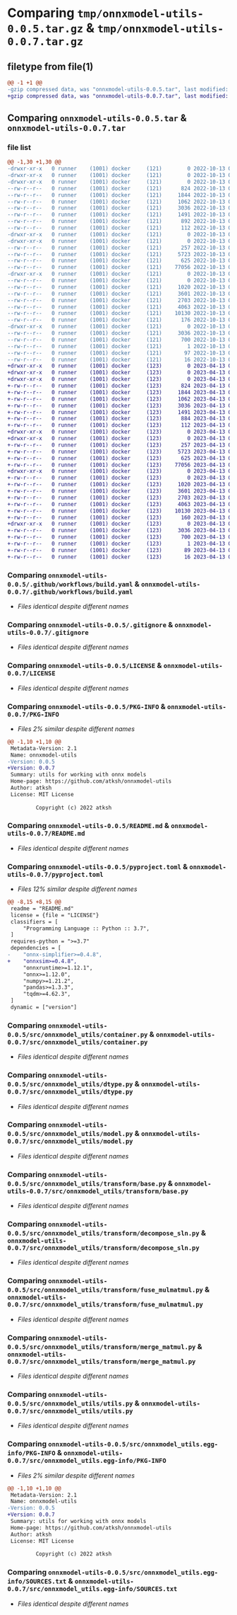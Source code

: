 # Comparing `tmp/onnxmodel-utils-0.0.5.tar.gz` & `tmp/onnxmodel-utils-0.0.7.tar.gz`

## filetype from file(1)

```diff
@@ -1 +1 @@
-gzip compressed data, was "onnxmodel-utils-0.0.5.tar", last modified: Thu Oct 13 04:31:20 2022, max compression
+gzip compressed data, was "onnxmodel-utils-0.0.7.tar", last modified: Thu Apr 13 02:20:20 2023, max compression
```

## Comparing `onnxmodel-utils-0.0.5.tar` & `onnxmodel-utils-0.0.7.tar`

### file list

```diff
@@ -1,30 +1,30 @@
-drwxr-xr-x   0 runner    (1001) docker     (121)        0 2022-10-13 04:31:20.451875 onnxmodel-utils-0.0.5/
-drwxr-xr-x   0 runner    (1001) docker     (121)        0 2022-10-13 04:31:20.447875 onnxmodel-utils-0.0.5/.github/
-drwxr-xr-x   0 runner    (1001) docker     (121)        0 2022-10-13 04:31:20.447875 onnxmodel-utils-0.0.5/.github/workflows/
--rw-r--r--   0 runner    (1001) docker     (121)      824 2022-10-13 04:31:01.000000 onnxmodel-utils-0.0.5/.github/workflows/build.yaml
--rw-r--r--   0 runner    (1001) docker     (121)     1844 2022-10-13 04:31:01.000000 onnxmodel-utils-0.0.5/.gitignore
--rw-r--r--   0 runner    (1001) docker     (121)     1062 2022-10-13 04:31:01.000000 onnxmodel-utils-0.0.5/LICENSE
--rw-r--r--   0 runner    (1001) docker     (121)     3036 2022-10-13 04:31:20.451875 onnxmodel-utils-0.0.5/PKG-INFO
--rw-r--r--   0 runner    (1001) docker     (121)     1491 2022-10-13 04:31:01.000000 onnxmodel-utils-0.0.5/README.md
--rw-r--r--   0 runner    (1001) docker     (121)      892 2022-10-13 04:31:01.000000 onnxmodel-utils-0.0.5/pyproject.toml
--rw-r--r--   0 runner    (1001) docker     (121)      112 2022-10-13 04:31:20.451875 onnxmodel-utils-0.0.5/setup.cfg
-drwxr-xr-x   0 runner    (1001) docker     (121)        0 2022-10-13 04:31:20.447875 onnxmodel-utils-0.0.5/src/
-drwxr-xr-x   0 runner    (1001) docker     (121)        0 2022-10-13 04:31:20.447875 onnxmodel-utils-0.0.5/src/onnxmodel_utils/
--rw-r--r--   0 runner    (1001) docker     (121)      257 2022-10-13 04:31:01.000000 onnxmodel-utils-0.0.5/src/onnxmodel_utils/__init__.py
--rw-r--r--   0 runner    (1001) docker     (121)     5723 2022-10-13 04:31:01.000000 onnxmodel-utils-0.0.5/src/onnxmodel_utils/container.py
--rw-r--r--   0 runner    (1001) docker     (121)      625 2022-10-13 04:31:01.000000 onnxmodel-utils-0.0.5/src/onnxmodel_utils/dtype.py
--rw-r--r--   0 runner    (1001) docker     (121)    77056 2022-10-13 04:31:01.000000 onnxmodel-utils-0.0.5/src/onnxmodel_utils/model.py
-drwxr-xr-x   0 runner    (1001) docker     (121)        0 2022-10-13 04:31:20.451875 onnxmodel-utils-0.0.5/src/onnxmodel_utils/transform/
--rw-r--r--   0 runner    (1001) docker     (121)        0 2022-10-13 04:31:01.000000 onnxmodel-utils-0.0.5/src/onnxmodel_utils/transform/__init__.py
--rw-r--r--   0 runner    (1001) docker     (121)     1020 2022-10-13 04:31:01.000000 onnxmodel-utils-0.0.5/src/onnxmodel_utils/transform/base.py
--rw-r--r--   0 runner    (1001) docker     (121)     3601 2022-10-13 04:31:01.000000 onnxmodel-utils-0.0.5/src/onnxmodel_utils/transform/decompose_sln.py
--rw-r--r--   0 runner    (1001) docker     (121)     2703 2022-10-13 04:31:01.000000 onnxmodel-utils-0.0.5/src/onnxmodel_utils/transform/fuse_mulmatmul.py
--rw-r--r--   0 runner    (1001) docker     (121)     4063 2022-10-13 04:31:01.000000 onnxmodel-utils-0.0.5/src/onnxmodel_utils/transform/merge_matmul.py
--rw-r--r--   0 runner    (1001) docker     (121)    10130 2022-10-13 04:31:01.000000 onnxmodel-utils-0.0.5/src/onnxmodel_utils/utils.py
--rw-r--r--   0 runner    (1001) docker     (121)      176 2022-10-13 04:31:20.000000 onnxmodel-utils-0.0.5/src/onnxmodel_utils/version.py
-drwxr-xr-x   0 runner    (1001) docker     (121)        0 2022-10-13 04:31:20.451875 onnxmodel-utils-0.0.5/src/onnxmodel_utils.egg-info/
--rw-r--r--   0 runner    (1001) docker     (121)     3036 2022-10-13 04:31:20.000000 onnxmodel-utils-0.0.5/src/onnxmodel_utils.egg-info/PKG-INFO
--rw-r--r--   0 runner    (1001) docker     (121)      700 2022-10-13 04:31:20.000000 onnxmodel-utils-0.0.5/src/onnxmodel_utils.egg-info/SOURCES.txt
--rw-r--r--   0 runner    (1001) docker     (121)        1 2022-10-13 04:31:20.000000 onnxmodel-utils-0.0.5/src/onnxmodel_utils.egg-info/dependency_links.txt
--rw-r--r--   0 runner    (1001) docker     (121)       97 2022-10-13 04:31:20.000000 onnxmodel-utils-0.0.5/src/onnxmodel_utils.egg-info/requires.txt
--rw-r--r--   0 runner    (1001) docker     (121)       16 2022-10-13 04:31:20.000000 onnxmodel-utils-0.0.5/src/onnxmodel_utils.egg-info/top_level.txt
+drwxr-xr-x   0 runner    (1001) docker     (123)        0 2023-04-13 02:20:20.538002 onnxmodel-utils-0.0.7/
+drwxr-xr-x   0 runner    (1001) docker     (123)        0 2023-04-13 02:20:20.530001 onnxmodel-utils-0.0.7/.github/
+drwxr-xr-x   0 runner    (1001) docker     (123)        0 2023-04-13 02:20:20.534001 onnxmodel-utils-0.0.7/.github/workflows/
+-rw-r--r--   0 runner    (1001) docker     (123)      824 2023-04-13 02:20:09.000000 onnxmodel-utils-0.0.7/.github/workflows/build.yaml
+-rw-r--r--   0 runner    (1001) docker     (123)     1844 2023-04-13 02:20:09.000000 onnxmodel-utils-0.0.7/.gitignore
+-rw-r--r--   0 runner    (1001) docker     (123)     1062 2023-04-13 02:20:09.000000 onnxmodel-utils-0.0.7/LICENSE
+-rw-r--r--   0 runner    (1001) docker     (123)     3036 2023-04-13 02:20:20.538002 onnxmodel-utils-0.0.7/PKG-INFO
+-rw-r--r--   0 runner    (1001) docker     (123)     1491 2023-04-13 02:20:09.000000 onnxmodel-utils-0.0.7/README.md
+-rw-r--r--   0 runner    (1001) docker     (123)      884 2023-04-13 02:20:09.000000 onnxmodel-utils-0.0.7/pyproject.toml
+-rw-r--r--   0 runner    (1001) docker     (123)      112 2023-04-13 02:20:20.538002 onnxmodel-utils-0.0.7/setup.cfg
+drwxr-xr-x   0 runner    (1001) docker     (123)        0 2023-04-13 02:20:20.530001 onnxmodel-utils-0.0.7/src/
+drwxr-xr-x   0 runner    (1001) docker     (123)        0 2023-04-13 02:20:20.534001 onnxmodel-utils-0.0.7/src/onnxmodel_utils/
+-rw-r--r--   0 runner    (1001) docker     (123)      257 2023-04-13 02:20:09.000000 onnxmodel-utils-0.0.7/src/onnxmodel_utils/__init__.py
+-rw-r--r--   0 runner    (1001) docker     (123)     5723 2023-04-13 02:20:09.000000 onnxmodel-utils-0.0.7/src/onnxmodel_utils/container.py
+-rw-r--r--   0 runner    (1001) docker     (123)      625 2023-04-13 02:20:09.000000 onnxmodel-utils-0.0.7/src/onnxmodel_utils/dtype.py
+-rw-r--r--   0 runner    (1001) docker     (123)    77056 2023-04-13 02:20:09.000000 onnxmodel-utils-0.0.7/src/onnxmodel_utils/model.py
+drwxr-xr-x   0 runner    (1001) docker     (123)        0 2023-04-13 02:20:20.538002 onnxmodel-utils-0.0.7/src/onnxmodel_utils/transform/
+-rw-r--r--   0 runner    (1001) docker     (123)        0 2023-04-13 02:20:09.000000 onnxmodel-utils-0.0.7/src/onnxmodel_utils/transform/__init__.py
+-rw-r--r--   0 runner    (1001) docker     (123)     1020 2023-04-13 02:20:09.000000 onnxmodel-utils-0.0.7/src/onnxmodel_utils/transform/base.py
+-rw-r--r--   0 runner    (1001) docker     (123)     3601 2023-04-13 02:20:09.000000 onnxmodel-utils-0.0.7/src/onnxmodel_utils/transform/decompose_sln.py
+-rw-r--r--   0 runner    (1001) docker     (123)     2703 2023-04-13 02:20:09.000000 onnxmodel-utils-0.0.7/src/onnxmodel_utils/transform/fuse_mulmatmul.py
+-rw-r--r--   0 runner    (1001) docker     (123)     4063 2023-04-13 02:20:09.000000 onnxmodel-utils-0.0.7/src/onnxmodel_utils/transform/merge_matmul.py
+-rw-r--r--   0 runner    (1001) docker     (123)    10130 2023-04-13 02:20:09.000000 onnxmodel-utils-0.0.7/src/onnxmodel_utils/utils.py
+-rw-r--r--   0 runner    (1001) docker     (123)      160 2023-04-13 02:20:20.000000 onnxmodel-utils-0.0.7/src/onnxmodel_utils/version.py
+drwxr-xr-x   0 runner    (1001) docker     (123)        0 2023-04-13 02:20:20.538002 onnxmodel-utils-0.0.7/src/onnxmodel_utils.egg-info/
+-rw-r--r--   0 runner    (1001) docker     (123)     3036 2023-04-13 02:20:20.000000 onnxmodel-utils-0.0.7/src/onnxmodel_utils.egg-info/PKG-INFO
+-rw-r--r--   0 runner    (1001) docker     (123)      700 2023-04-13 02:20:20.000000 onnxmodel-utils-0.0.7/src/onnxmodel_utils.egg-info/SOURCES.txt
+-rw-r--r--   0 runner    (1001) docker     (123)        1 2023-04-13 02:20:20.000000 onnxmodel-utils-0.0.7/src/onnxmodel_utils.egg-info/dependency_links.txt
+-rw-r--r--   0 runner    (1001) docker     (123)       89 2023-04-13 02:20:20.000000 onnxmodel-utils-0.0.7/src/onnxmodel_utils.egg-info/requires.txt
+-rw-r--r--   0 runner    (1001) docker     (123)       16 2023-04-13 02:20:20.000000 onnxmodel-utils-0.0.7/src/onnxmodel_utils.egg-info/top_level.txt
```

### Comparing `onnxmodel-utils-0.0.5/.github/workflows/build.yaml` & `onnxmodel-utils-0.0.7/.github/workflows/build.yaml`

 * *Files identical despite different names*

### Comparing `onnxmodel-utils-0.0.5/.gitignore` & `onnxmodel-utils-0.0.7/.gitignore`

 * *Files identical despite different names*

### Comparing `onnxmodel-utils-0.0.5/LICENSE` & `onnxmodel-utils-0.0.7/LICENSE`

 * *Files identical despite different names*

### Comparing `onnxmodel-utils-0.0.5/PKG-INFO` & `onnxmodel-utils-0.0.7/PKG-INFO`

 * *Files 2% similar despite different names*

```diff
@@ -1,10 +1,10 @@
 Metadata-Version: 2.1
 Name: onnxmodel-utils
-Version: 0.0.5
+Version: 0.0.7
 Summary: utils for working with onnx models
 Home-page: https://github.com/atksh/onnxmodel-utils
 Author: atksh
 License: MIT License
         
         Copyright (c) 2022 atksh
```

### Comparing `onnxmodel-utils-0.0.5/README.md` & `onnxmodel-utils-0.0.7/README.md`

 * *Files identical despite different names*

### Comparing `onnxmodel-utils-0.0.5/pyproject.toml` & `onnxmodel-utils-0.0.7/pyproject.toml`

 * *Files 12% similar despite different names*

```diff
@@ -8,15 +8,15 @@
 readme = "README.md"
 license = {file = "LICENSE"}
 classifiers = [
     "Programming Language :: Python :: 3.7",
 ]
 requires-python = ">=3.7"
 dependencies = [
-    "onnx-simplifier>=0.4.8",
+    "onnxsim>=0.4.8",
     "onnxruntime>=1.12.1",
     "onnx>=1.12.0",
     "numpy>=1.21.2",
     "pandas>=1.3.3",
     "tqdm>=4.62.3",
 ]
 dynamic = ["version"]
```

### Comparing `onnxmodel-utils-0.0.5/src/onnxmodel_utils/container.py` & `onnxmodel-utils-0.0.7/src/onnxmodel_utils/container.py`

 * *Files identical despite different names*

### Comparing `onnxmodel-utils-0.0.5/src/onnxmodel_utils/dtype.py` & `onnxmodel-utils-0.0.7/src/onnxmodel_utils/dtype.py`

 * *Files identical despite different names*

### Comparing `onnxmodel-utils-0.0.5/src/onnxmodel_utils/model.py` & `onnxmodel-utils-0.0.7/src/onnxmodel_utils/model.py`

 * *Files identical despite different names*

### Comparing `onnxmodel-utils-0.0.5/src/onnxmodel_utils/transform/base.py` & `onnxmodel-utils-0.0.7/src/onnxmodel_utils/transform/base.py`

 * *Files identical despite different names*

### Comparing `onnxmodel-utils-0.0.5/src/onnxmodel_utils/transform/decompose_sln.py` & `onnxmodel-utils-0.0.7/src/onnxmodel_utils/transform/decompose_sln.py`

 * *Files identical despite different names*

### Comparing `onnxmodel-utils-0.0.5/src/onnxmodel_utils/transform/fuse_mulmatmul.py` & `onnxmodel-utils-0.0.7/src/onnxmodel_utils/transform/fuse_mulmatmul.py`

 * *Files identical despite different names*

### Comparing `onnxmodel-utils-0.0.5/src/onnxmodel_utils/transform/merge_matmul.py` & `onnxmodel-utils-0.0.7/src/onnxmodel_utils/transform/merge_matmul.py`

 * *Files identical despite different names*

### Comparing `onnxmodel-utils-0.0.5/src/onnxmodel_utils/utils.py` & `onnxmodel-utils-0.0.7/src/onnxmodel_utils/utils.py`

 * *Files identical despite different names*

### Comparing `onnxmodel-utils-0.0.5/src/onnxmodel_utils.egg-info/PKG-INFO` & `onnxmodel-utils-0.0.7/src/onnxmodel_utils.egg-info/PKG-INFO`

 * *Files 2% similar despite different names*

```diff
@@ -1,10 +1,10 @@
 Metadata-Version: 2.1
 Name: onnxmodel-utils
-Version: 0.0.5
+Version: 0.0.7
 Summary: utils for working with onnx models
 Home-page: https://github.com/atksh/onnxmodel-utils
 Author: atksh
 License: MIT License
         
         Copyright (c) 2022 atksh
```

### Comparing `onnxmodel-utils-0.0.5/src/onnxmodel_utils.egg-info/SOURCES.txt` & `onnxmodel-utils-0.0.7/src/onnxmodel_utils.egg-info/SOURCES.txt`

 * *Files identical despite different names*

